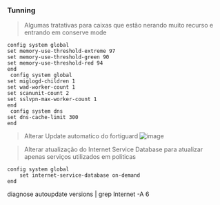 

### Tunning
> Algumas tratativas para caixas que estão nerando muito recurso e entrando em conserve mode
```
config system global
set memory-use-threshold-extreme 97
set memory-use-threshold-green 90
set memory-use-threshold-red 94
end
 config system global
set miglogd-children 1
set wad-worker-count 1
set scanunit-count 2
set sslvpn-max-worker-count 1
end
 config system dns
set dns-cache-limit 300
end
 ```

> Alterar Update automatico do fortiguard 
![image](https://github.com/user-attachments/assets/af521807-b3d9-47d6-bccb-db0492d67a14)

>  Alterar atualização do Internet Service Database para atualizar apenas serviços utilizados em politicas
```
config system global
    set internet-service-database on-demand
end
```
diagnose autoupdate versions | grep Internet -A 6
```

```
